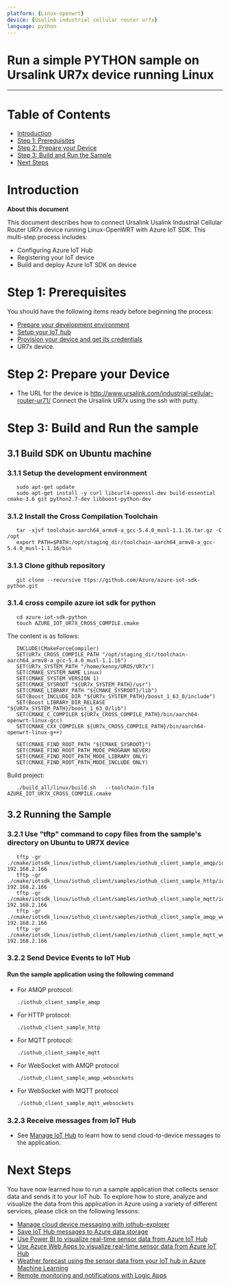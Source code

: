 ```yaml
---
platform: {Linux-openwrt}
device: {Usalink industrial cellular router ur7x}
language: python
---
```


Run a simple PYTHON sample on Ursalink UR7x device running Linux
===
---

# Table of Contents

-   [Introduction](#Introduction)
-   [Step 1: Prerequisites](#Prerequisites)
-   [Step 2: Prepare your Device](#PrepareDevice)
-   [Step 3: Build and Run the Sample](#Build)
-   [Next Steps](#NextSteps)

<a name="Introduction"></a>
# Introduction

**About this document**

This document describes how to connect Ursalink Usalink Industrial Cellular Router UR7x device running Linux-OpenWRT with Azure IoT SDK. This multi-step process includes:
-   Configuring Azure IoT Hub
-   Registering your IoT device
-   Build and deploy Azure IoT SDK on device

<a name="Prerequisites"></a>
# Step 1: Prerequisites

You should have the following items ready before beginning the process:

-   [Prepare your development environment][setup-devbox-python]
-   [Setup your IoT hub][lnk-setup-iot-hub]
-   [Provision your device and get its credentials][lnk-manage-iot-hub]
-   UR7x device.

<a name="PrepareDevice"></a>
# Step 2: Prepare your Device
-  The URL for the device is http://www.ursalink.com/industrial-cellular-router-ur71/ Connect the Ursalink UR7x using the ssh with putty.
<a name="Build"></a>
# Step 3: Build and Run the sample

<a name="Load"></a>
## 3.1 Build SDK on Ubuntu machine
### 3.1.1 Setup the development environment

       sudo apt-get update
       sudo apt-get install -y curl libcurl4-openssl-dev build-essential cmake-3.6 git python2.7-dev libboost-python-dev
     
### 3.1.2 Install the Cross Compilation Toolchain

       tar -xjvf toolchain-aarch64_armv8-a_gcc-5.4.0_musl-1.1.16.tar.gz -C /opt
       export PATH=$PATH:/opt/staging_dir/toolchain-aarch64_armv8-a_gcc-5.4.0_musl-1.1.16/bin
       
### 3.1.3 Clone github repository

       git clone --recursive ttps://github.com/Azure/azure-iot-sdk-python.git

### 3.1.4 cross compile azure iot sdk for python

       cd azure-iot-sdk-python
       touch AZURE_IOT_UR7X_CROSS_COMPILE.cmake

The content is as follows:

       INCLUDE(CMakeForceCompiler)
       SET(UR7x_CROSS_COMPILE_PATH "/opt/staging_dir/toolchain-aarch64_armv8-a_gcc-5.4.0_musl-1.1.16")
       SET(UR7x_SYSTEM_PATH "/home/kenny/UROS/UR7x")
       SET(CMAKE_SYSTEM_NAME Linux)
       SET(CMAKE_SYSTEM_VERSION 1)
       SET(CMAKE_SYSROOT "${UR7x_SYSTEM_PATH}/usr")
       SET(CMAKE_LIBRARY_PATH "${CMAKE_SYSROOT}/lib")
       SET(Boost_INCLUDE_DIR "${UR7x_SYSTEM_PATH}/boost_1_63_0/include")
       SET(Boost_LIBRARY_DIR_RELEASE "${UR7x_SYSTEM_PATH}/boost_1_63_0/lib")
       SET(CMAKE_C_COMPILER ${UR7x_CROSS_COMPILE_PATH}/bin/aarch64-openwrt-linux-gcc)
       SET(CMAKE_CXX_COMPILER ${UR7x_CROSS_COMPILE_PATH}/bin/aarch64-openwrt-linux-g++)

       SET(CMAKE_FIND_ROOT_PATH "${CMAKE_SYSROOT}")
       SET(CMAKE_FIND_ROOT_PATH_MODE_PROGRAM NEVER)
       SET(CMAKE_FIND_ROOT_PATH_MODE_LIBRARY ONLY)
       SET(CMAKE_FIND_ROOT_PATH_MODE_INCLUDE ONLY)
       
Build project:

       ./build_all/linux/build.sh	--toolchain-file AZURE_IOT_UR7X_CROSS_COMPILE.cmake
       
## 3.2 Running the Sample
### 3.2.1 Use "tftp" command to copy files from the sample's directory on Ubuntu to UR7X device

       tftp -gr ./cmake/iotsdk_linux/iothub_client/samples/iothub_client_sample_amqp/iothub_client_sample_amqp 192.168.2.166
       tftp -gr ./cmake/iotsdk_linux/iothub_client/samples/iothub_client_sample_http/iothub_client_sample_http 192.168.2.166
       tftp -gr ./cmake/iotsdk_linux/iothub_client/samples/iothub_client_sample_mqtt/iothub_client_sample_mqtt 192.168.2.166
       tftp -gr ./cmake/iotsdk_linux/iothub_client/samples/iothub_client_sample_amqp_websockets/iothub_client_sample_amqp_websockets 192.168.2.166
       tftp -gr ./cmake/iotsdk_linux/iothub_client/samples/iothub_client_sample_mqtt_websockets/iothub_client_sample_mqtt_websockets 192.168.2.166

### 3.2.2 Send Device Events to IoT Hub
#### Run the sample application using the following command

-   For AMQP protocol:

        ./iothub_client_sample_amqp
        
-   For HTTP protocol:

        ./iothub_client_sample_http
        
-   For MQTT protocol:

        ./iothub_client_sample_mqtt
        
-   For WebSocket with AMQP protocol

        ./iothub_client_sample_amqp_websockets
        
-   For WebSocket with MQTT protocol

        ./iothub_client_sample_mqtt_websockets
        
### 3.2.3 Receive messages from IoT Hub
-   See [Manage IoT Hub][lnk-manage-iot-hub] to learn how to send cloud-to-device messages to the application.

<a name="NextSteps"></a>
# Next Steps

You have now learned how to run a sample application that collects sensor data and sends it to your IoT hub. To explore how to store, analyze and visualize the data from this application in Azure using a variety of different services, please click on the following lessons:

-   [Manage cloud device messaging with iothub-explorer]
-   [Save IoT Hub messages to Azure data storage]
-   [Use Power BI to visualize real-time sensor data from Azure IoT Hub]
-   [Use Azure Web Apps to visualize real-time sensor data from Azure IoT Hub]
-   [Weather forecast using the sensor data from your IoT hub in Azure Machine Learning]
-   [Remote monitoring and notifications with Logic Apps]   

[Manage cloud device messaging with iothub-explorer]: https://docs.microsoft.com/en-us/azure/iot-hub/iot-hub-explorer-cloud-device-messaging
[Save IoT Hub messages to Azure data storage]: https://docs.microsoft.com/en-us/azure/iot-hub/iot-hub-store-data-in-azure-table-storage
[Use Power BI to visualize real-time sensor data from Azure IoT Hub]: https://docs.microsoft.com/en-us/azure/iot-hub/iot-hub-live-data-visualization-in-power-bi
[Use Azure Web Apps to visualize real-time sensor data from Azure IoT Hub]: https://docs.microsoft.com/en-us/azure/iot-hub/iot-hub-live-data-visualization-in-web-apps
[Weather forecast using the sensor data from your IoT hub in Azure Machine Learning]: https://docs.microsoft.com/en-us/azure/iot-hub/iot-hub-weather-forecast-machine-learning
[Remote monitoring and notifications with Logic Apps]: https://docs.microsoft.com/en-us/azure/iot-hub/iot-hub-monitoring-notifications-with-azure-logic-apps
[setup-devbox-python]: https://github.com/Azure/azure-iot-device-ecosystem/blob/master/get_started/python-devbox-setup.md
[lnk-setup-iot-hub]: ../../setup_iothub.md
[lnk-manage-iot-hub]: ../../manage_iot_hub.md

